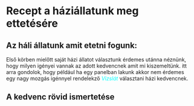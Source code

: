 # Recept a háziállatunk meg ettetésére
## Az háli állatunk amit etetni fogunk:

Első körben mielőtt saját házi állatot választunk érdemes utánna néznünk, hogy milyen igényei vannak az adott kedvencnek amit mi kiszemeltünk. itt arra gondolok, hogy például ha egy panelban lakunk akkor nem érdemes egy nagy mozgás igénnyel rendelekző <em style= "Color: cyan">Vizslát</em> választani házi kedvencnek.

## A kedvenc rövid ismertetése

